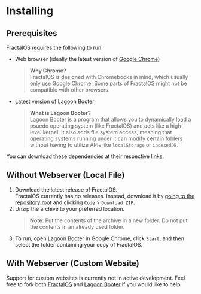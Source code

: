 # Installing
## Prerequisites
FractalOS requires the following to run:
- Web browser (ideally the latest version of [Google Chrome](https://www.google.com/chrome))
    > **Why Chrome?**\
    > FractalOS is designed with Chromebooks in mind, which usually only use Google Chrome. Some parts of FractalOS might not be compatible with other browsers.
- Latest version of [Lagoon Booter](https://github.com/minidogg/lagoon-boot)
    > **What is Lagoon Booter?**\
    > Lagoon Booter is a program that allows you to dynamically load a psuedo operating system (like FractalOS) and acts like a high-level kernel. It also adds file system access, meaning that operating systems running under it can modify certain folders without having to utilize APIs like `localStorage` or `indexedDB`.

You can download these dependencies at their respective links.
## Without Webserver (Local File)
1. ~~Download the latest release of FractalOS.~~\
FractalOS currently has no releases. Instead, download it by [going to the repository root](https://github.com/ReallyBadDeveloper/FractalOS) and clicking `Code` > `Download ZIP`.
2. Unzip the archive to your preferred location.
    > **Note**: Put the contents of the archive in a new folder. Do not put the contents in an already used folder.
3. To run, open Lagoon Booter in Google Chrome, click `Start`, and then select the folder containing your copy of FractalOS.
## With Webserver (Custom Website)
Support for custom websites is currently not in active development. Feel free to fork both [FractalOS](https://github.com/ReallyBadDeveloper/FractalOS/fork) and [Lagoon Booter](https://github.com/minidogg/lagoon-boot/fork) if you would like to help.